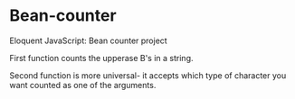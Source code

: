 # Bean-counter

Eloquent JavaScript: Bean counter project

First function counts the upperase B's in a string. 

Second function is more universal- it accepts which type of character you want counted as one of the arguments. 
